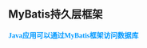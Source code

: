 ## MyBatis持久层框架

<font color=#0099ff face="楷体">**Java应用可以通过MyBatis框架访问数据库**</font>


<!--stackedit_data:
eyJoaXN0b3J5IjpbMTM5MTI3NDI4MV19
-->